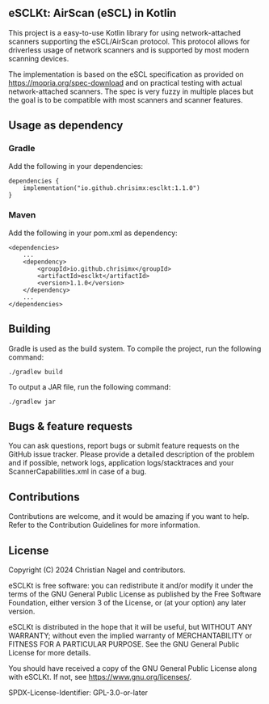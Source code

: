 ## eSCLKt: AirScan (eSCL) in Kotlin

This project is a easy-to-use Kotlin library for using network-attached scanners supporting the eSCL/AirScan protocol.
This protocol allows for driverless usage of network scanners and is supported by most modern scanning devices.

The implementation is based on the eSCL specification as provided on https://mopria.org/spec-download and on practical
testing with actual network-attached scanners. The spec is very fuzzy in multiple places but the goal is to be
compatible with most scanners and scanner features.

## Usage as dependency

### Gradle

Add the following in your dependencies:

```
dependencies {
    implementation("io.github.chrisimx:esclkt:1.1.0")
}
```

### Maven

Add the following in your pom.xml as dependency:

```
<dependencies>
    ...
    <dependency>
        <groupId>io.github.chrisimx</groupId>
        <artifactId>esclkt</artifactId>
        <version>1.1.0</version>
    </dependency>
    ...
</dependencies>
```

## Building

Gradle is used as the build system. To compile the project, run the following command:

```./gradlew build```

To output a JAR file, run the following command:

```./gradlew jar```

## Bugs & feature requests

You can ask questions, report bugs or submit feature requests on the GitHub issue tracker. Please provide a detailed
description of the problem and if possible, network logs, application logs/stacktraces and your ScannerCapabilities.xml
in case of a bug.

## Contributions

Contributions are welcome, and it would be amazing if you want to help. Refer to
the Contribution Guidelines for more information.

## License

Copyright (C) 2024 Christian Nagel and contributors.

eSCLKt is free software: you can redistribute it and/or modify it under the terms of
the GNU General Public License as published by the Free Software Foundation, either
version 3 of the License, or (at your option) any later version.

eSCLKt is distributed in the hope that it will be useful, but WITHOUT ANY
WARRANTY; without even the implied warranty of MERCHANTABILITY or FITNESS
FOR A PARTICULAR PURPOSE. See the GNU General Public License for more details.

You should have received a copy of the GNU General Public License along with eSCLKt.
If not, see <https://www.gnu.org/licenses/>.

SPDX-License-Identifier: GPL-3.0-or-later
